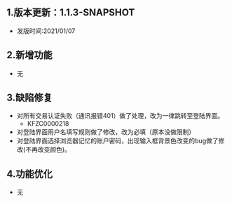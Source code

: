 ## 1.版本更新：1.1.3-SNAPSHOT
- 发版时间:2021/01/07

## 2.新增功能
- 无

## 3.缺陷修复
- 对所有交易认证失败（通讯报错401）做了处理，改为一律跳转至登陆界面。
  - KFZC0000218
- 对登陆界面用户名填写规则做了修改，改为必填（原本没做限制）
- 对登陆界面选择浏览器记忆的账户密码，出现输入框背景色改变的bug做了修改(不再改变颜色)。

## 4.功能优化
- 无
